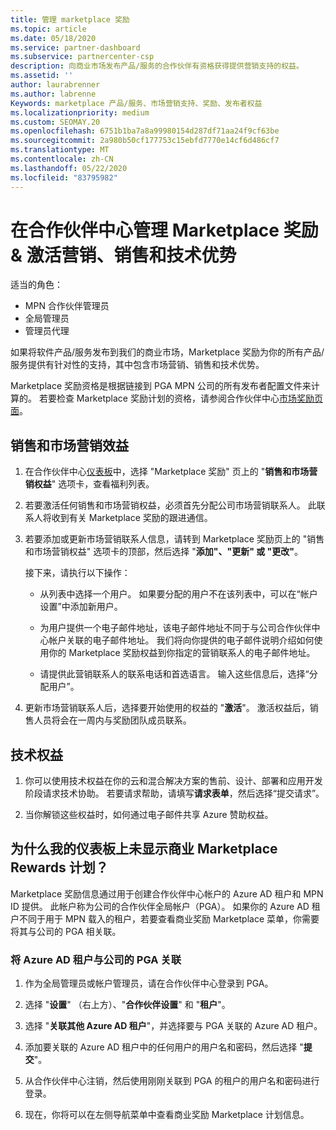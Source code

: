 ```yaml
---
title: 管理 marketplace 奖励
ms.topic: article
ms.date: 05/18/2020
ms.service: partner-dashboard
ms.subservice: partnercenter-csp
description: 向商业市场发布产品/服务的合作伙伴有资格获得提供营销支持的权益。
ms.assetid: ''
author: laurabrenner
ms.author: labrenne
Keywords: marketplace 产品/服务、市场营销支持、奖励、发布者权益
ms.localizationpriority: medium
ms.custom: SEOMAY.20
ms.openlocfilehash: 6751b1ba7a8a99980154d287df71aa24f9cf63be
ms.sourcegitcommit: 2a980b50cf177753c15ebfd7770e14cf6d486cf7
ms.translationtype: MT
ms.contentlocale: zh-CN
ms.lasthandoff: 05/22/2020
ms.locfileid: "83795982"
---
```

# <a name="manage-marketplace-rewards-in-partner-center--activate-marketing-sales-and-technical-benefits"></a>在合作伙伴中心管理 Marketplace 奖励 & 激活营销、销售和技术优势

适当的角色：

- MPN 合作伙伴管理员
- 全局管理员
- 管理员代理

如果将软件产品/服务发布到我们的商业市场，Marketplace 奖励为你的所有产品/服务提供有针对性的支持，其中包含市场营销、销售和技术优势。

Marketplace 奖励资格是根据链接到 PGA MPN 公司的所有发布者配置文件来计算的。 若要检查 Marketplace 奖励计划的资格，请参阅合作伙伴中心[市场奖励页面](https://partner.microsoft.com/dashboard/mpn/program/commercialmarketplace)。

## <a name="sales-and-marketing-benefits"></a>销售和市场营销效益

1. 在合作伙伴中心[仪表板](https://partner.microsoft.com/dashboard)中，选择 "Marketplace 奖励" 页上的 "**销售和市场营销权益**" 选项卡，查看福利列表。 

2. 若要激活任何销售和市场营销权益，必须首先分配公司市场营销联系人。 此联系人将收到有关 Marketplace 奖励的跟进通信。

3. 若要添加或更新市场营销联系人信息，请转到 Marketplace 奖励页上的 "销售和市场营销权益" 选项卡的顶部，然后选择 "**添加"、"更新" 或 "更改"**。 

   接下来，请执行以下操作：

   - 从列表中选择一个用户。 如果要分配的用户不在该列表中，可以在“帐户设置”中添加新用户。 

   - 为用户提供一个电子邮件地址，该电子邮件地址不同于与公司合作伙伴中心帐户关联的电子邮件地址。 我们将向你提供的电子邮件说明介绍如何使用你的 Marketplace 奖励权益到你指定的营销联系人的电子邮件地址。

   - 请提供此营销联系人的联系电话和首选语言。 输入这些信息后，选择“分配用户”。 

4. 更新市场营销联系人后，选择要开始使用的权益的 "**激活**"。 激活权益后，销售人员将会在一周内与奖励团队成员联系。

## <a name="technical-benefits"></a>技术权益

1. 你可以使用技术权益在你的云和混合解决方案的售前、设计、部署和应用开发阶段请求技术协助。 若要请求帮助，请填写**请求表单**，然后选择“提交请求”。 

2. 当你解锁这些权益时，如何通过电子邮件共享 Azure 赞助权益。

## <a name="why-cant-i-see-the-commercial-marketplace-rewards-program-on-my-dashboard"></a>为什么我的仪表板上未显示商业 Marketplace Rewards 计划？

Marketplace 奖励信息通过用于创建合作伙伴中心帐户的 Azure AD 租户和 MPN ID 提供。 此帐户称为公司的合作伙伴全局帐户（PGA）。 如果你的 Azure AD 租户不同于用于 MPN 载入的租户，若要查看商业奖励 Marketplace 菜单，你需要将其与公司的 PGA 相关联。

### <a name="to-associate-an-azure-ad-tenant-with-the-pga-of-your-company"></a>将 Azure AD 租户与公司的 PGA 关联

1. 作为全局管理员或帐户管理员，请在合作伙伴中心登录到 PGA。

2. 选择 "**设置**" （右上方）、"**合作伙伴设置**" 和 "**租户**"。 

3. 选择 "**关联其他 Azure AD 租户**"，并选择要与 PGA 关联的 Azure AD 租户。

4. 添加要关联的 Azure AD 租户中的任何用户的用户名和密码，然后选择 "**提交**"。

5. 从合作伙伴中心注销，然后使用刚刚关联到 PGA 的租户的用户名和密码进行登录。

6. 现在，你将可以在左侧导航菜单中查看商业奖励 Marketplace 计划信息。

